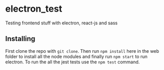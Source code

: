 # electron_test
Testing frontend stuff with electron, react-js and sass

## Installing
First clone the repo with `git clone`. Then run `npm install` here in the web folder to install all the node modules and finally run `npm start` to run electron. To run the all the jest tests use the `npm test` command.
